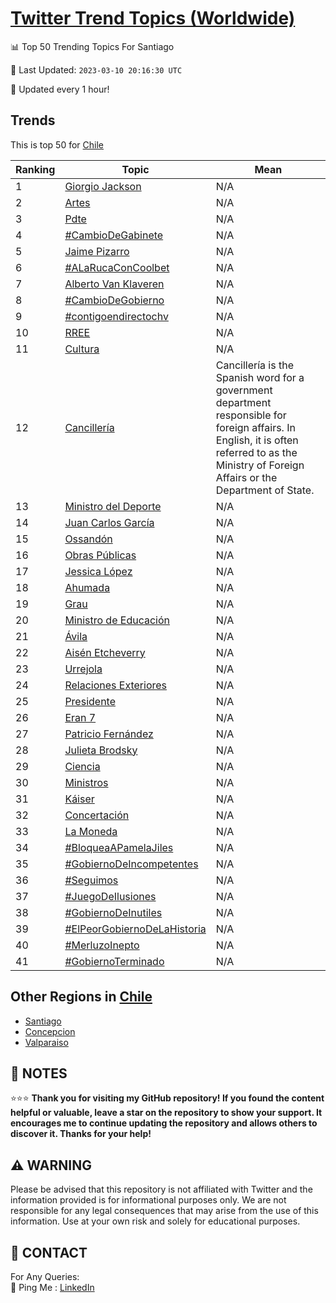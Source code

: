 [Twitter Trend Topics (Worldwide)](https://github.com/ErcinDedeoglu/Twitter-Trend-Topics)
==========


📊 Top 50 Trending Topics For Santiago

📆 Last Updated: `2023-03-10 20:16:30 UTC`

🔧 Updated every 1 hour!


## Trends

This is top 50 for [Chile](</Chile>)

| Ranking | Topic | Mean |
| ------- | ------------ | ------------ |
| 1 | [Giorgio Jackson](http://twitter.com/search?q=Giorgio+Jackson) | N/A |
| 2 | [Artes](http://twitter.com/search?q=Artes) | N/A |
| 3 | [Pdte](http://twitter.com/search?q=Pdte) | N/A |
| 4 | [#CambioDeGabinete](http://twitter.com/search?q=%23CambioDeGabinete) | N/A |
| 5 | [Jaime Pizarro](http://twitter.com/search?q=Jaime+Pizarro) | N/A |
| 6 | [#ALaRucaConCoolbet](http://twitter.com/search?q=%23ALaRucaConCoolbet) | N/A |
| 7 | [Alberto Van Klaveren](http://twitter.com/search?q=Alberto+Van+Klaveren) | N/A |
| 8 | [#CambioDeGobierno](http://twitter.com/search?q=%23CambioDeGobierno) | N/A |
| 9 | [#contigoendirectochv](http://twitter.com/search?q=%23contigoendirectochv) | N/A |
| 10 | [RREE](http://twitter.com/search?q=RREE) | N/A |
| 11 | [Cultura](http://twitter.com/search?q=Cultura) | N/A |
| 12 | [Cancillería](http://twitter.com/search?q=Canciller%c3%ada) | Cancillería is the Spanish word for a government department responsible for foreign affairs. In English, it is often referred to as the Ministry of Foreign Affairs or the Department of State. |
| 13 | [Ministro del Deporte](http://twitter.com/search?q=Ministro+del+Deporte) | N/A |
| 14 | [Juan Carlos García](http://twitter.com/search?q=Juan+Carlos+Garc%c3%ada) | N/A |
| 15 | [Ossandón](http://twitter.com/search?q=Ossand%c3%b3n) | N/A |
| 16 | [Obras Públicas](http://twitter.com/search?q=Obras+P%c3%bablicas) | N/A |
| 17 | [Jessica López](http://twitter.com/search?q=Jessica+L%c3%b3pez) | N/A |
| 18 | [Ahumada](http://twitter.com/search?q=Ahumada) | N/A |
| 19 | [Grau](http://twitter.com/search?q=Grau) | N/A |
| 20 | [Ministro de Educación](http://twitter.com/search?q=Ministro+de+Educaci%c3%b3n) | N/A |
| 21 | [Ávila](http://twitter.com/search?q=%c3%81vila) | N/A |
| 22 | [Aisén Etcheverry](http://twitter.com/search?q=Ais%c3%a9n+Etcheverry) | N/A |
| 23 | [Urrejola](http://twitter.com/search?q=Urrejola) | N/A |
| 24 | [Relaciones Exteriores](http://twitter.com/search?q=Relaciones+Exteriores) | N/A |
| 25 | [Presidente](http://twitter.com/search?q=Presidente) | N/A |
| 26 | [Eran 7](http://twitter.com/search?q=Eran+7) | N/A |
| 27 | [Patricio Fernández](http://twitter.com/search?q=Patricio+Fern%c3%a1ndez) | N/A |
| 28 | [Julieta Brodsky](http://twitter.com/search?q=Julieta+Brodsky) | N/A |
| 29 | [Ciencia](http://twitter.com/search?q=Ciencia) | N/A |
| 30 | [Ministros](http://twitter.com/search?q=Ministros) | N/A |
| 31 | [Káiser](http://twitter.com/search?q=K%c3%a1iser) | N/A |
| 32 | [Concertación](http://twitter.com/search?q=Concertaci%c3%b3n) | N/A |
| 33 | [La Moneda](http://twitter.com/search?q=La+Moneda) | N/A |
| 34 | [#BloqueaAPamelaJiles](http://twitter.com/search?q=%23BloqueaAPamelaJiles) | N/A |
| 35 | [#GobiernoDeIncompetentes](http://twitter.com/search?q=%23GobiernoDeIncompetentes) | N/A |
| 36 | [#Seguimos](http://twitter.com/search?q=%23Seguimos) | N/A |
| 37 | [#JuegoDeIlusiones](http://twitter.com/search?q=%23JuegoDeIlusiones) | N/A |
| 38 | [#GobiernoDeInutiles](http://twitter.com/search?q=%23GobiernoDeInutiles) | N/A |
| 39 | [#ElPeorGobiernoDeLaHistoria](http://twitter.com/search?q=%23ElPeorGobiernoDeLaHistoria) | N/A |
| 40 | [#MerluzoInepto](http://twitter.com/search?q=%23MerluzoInepto) | N/A |
| 41 | [#GobiernoTerminado](http://twitter.com/search?q=%23GobiernoTerminado) | N/A |



## Other Regions in [Chile](</Chile>)

* [Santiago](</Chile/Santiago.md>)
* [Concepcion](</Chile/Concepcion.md>)
* [Valparaiso](</Chile/Valparaiso.md>)



## 📝 NOTES

⭐⭐⭐ **Thank you for visiting my GitHub repository! If you found the content helpful or valuable, leave a star on the repository to show your support. It encourages me to continue updating the repository and allows others to discover it. Thanks for your help!**


## ⚠️ WARNING

Please be advised that this repository is not affiliated with Twitter and the information provided is for informational purposes only. We are not responsible for any legal consequences that may arise from the use of this information. Use at your own risk and solely for educational purposes.


## 📨 CONTACT

 For Any Queries:  
            🏓 Ping Me : [LinkedIn](https://www.linkedin.com/in/ercindedeoglu/)
